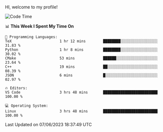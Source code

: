 HI, welcome to my profile!
<!--START_SECTION:waka-->
![Code Time](http://img.shields.io/badge/Code%20Time-851%20hrs%2057%20mins-blue)

📊 **This Week I Spent My Time On** 

```text
💬 Programming Languages: 
TeX                      1 hr 12 mins        ████████░░░░░░░░░░░░░░░░░   31.83 % 
Python                   1 hr 8 mins         ████████░░░░░░░░░░░░░░░░░   30.02 % 
CMake                    53 mins             ██████░░░░░░░░░░░░░░░░░░░   23.64 % 
C++                      19 mins             ██░░░░░░░░░░░░░░░░░░░░░░░   08.39 % 
JSON                     6 mins              █░░░░░░░░░░░░░░░░░░░░░░░░   02.97 % 

🔥 Editors: 
VS Code                  3 hrs 48 mins       █████████████████████████   100.00 % 

💻 Operating System: 
Linux                    3 hrs 48 mins       █████████████████████████   100.00 % 
```


 Last Updated on 07/06/2023 18:37:49 UTC
<!--END_SECTION:waka-->
